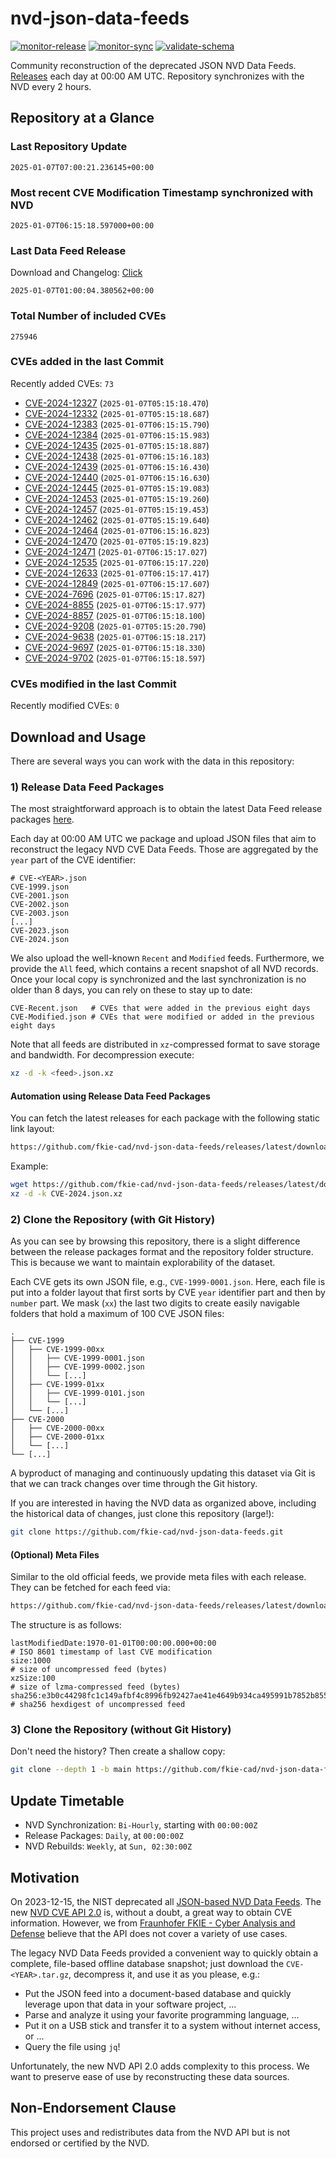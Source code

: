 # nvd-json-data-feeds

[![monitor-release](https://github.com/fkie-cad/nvd-json-data-feeds/actions/workflows/monitor_release.yml/badge.svg)](https://github.com/fkie-cad/nvd-json-data-feeds/actions/workflows/monitor_release.yml)
[![monitor-sync](https://github.com/fkie-cad/nvd-json-data-feeds/actions/workflows/monitor_sync.yml/badge.svg)](https://github.com/fkie-cad/nvd-json-data-feeds/actions/workflows/monitor_sync.yml)
[![validate-schema](https://github.com/fkie-cad/nvd-json-data-feeds/actions/workflows/validate_schema.yml/badge.svg)](https://github.com/fkie-cad/nvd-json-data-feeds/actions/workflows/validate_schema.yml)

Community reconstruction of the deprecated JSON NVD Data Feeds.
[Releases](https://github.com/fkie-cad/nvd-json-data-feeds/releases/latest) each day at 00:00 AM UTC.
Repository synchronizes with the NVD every 2 hours.

## Repository at a Glance

### Last Repository Update

```plain
2025-01-07T07:00:21.236145+00:00
```

### Most recent CVE Modification Timestamp synchronized with NVD

```plain
2025-01-07T06:15:18.597000+00:00
```

### Last Data Feed Release

Download and Changelog: [Click](https://github.com/fkie-cad/nvd-json-data-feeds/releases/latest)

```plain
2025-01-07T01:00:04.380562+00:00
```

### Total Number of included CVEs

```plain
275946
```

### CVEs added in the last Commit

Recently added CVEs: `73`

- [CVE-2024-12327](CVE-2024/CVE-2024-123xx/CVE-2024-12327.json) (`2025-01-07T05:15:18.470`)
- [CVE-2024-12332](CVE-2024/CVE-2024-123xx/CVE-2024-12332.json) (`2025-01-07T05:15:18.687`)
- [CVE-2024-12383](CVE-2024/CVE-2024-123xx/CVE-2024-12383.json) (`2025-01-07T06:15:15.790`)
- [CVE-2024-12384](CVE-2024/CVE-2024-123xx/CVE-2024-12384.json) (`2025-01-07T06:15:15.983`)
- [CVE-2024-12435](CVE-2024/CVE-2024-124xx/CVE-2024-12435.json) (`2025-01-07T05:15:18.887`)
- [CVE-2024-12438](CVE-2024/CVE-2024-124xx/CVE-2024-12438.json) (`2025-01-07T06:15:16.183`)
- [CVE-2024-12439](CVE-2024/CVE-2024-124xx/CVE-2024-12439.json) (`2025-01-07T06:15:16.430`)
- [CVE-2024-12440](CVE-2024/CVE-2024-124xx/CVE-2024-12440.json) (`2025-01-07T06:15:16.630`)
- [CVE-2024-12445](CVE-2024/CVE-2024-124xx/CVE-2024-12445.json) (`2025-01-07T05:15:19.083`)
- [CVE-2024-12453](CVE-2024/CVE-2024-124xx/CVE-2024-12453.json) (`2025-01-07T05:15:19.260`)
- [CVE-2024-12457](CVE-2024/CVE-2024-124xx/CVE-2024-12457.json) (`2025-01-07T05:15:19.453`)
- [CVE-2024-12462](CVE-2024/CVE-2024-124xx/CVE-2024-12462.json) (`2025-01-07T05:15:19.640`)
- [CVE-2024-12464](CVE-2024/CVE-2024-124xx/CVE-2024-12464.json) (`2025-01-07T06:15:16.823`)
- [CVE-2024-12470](CVE-2024/CVE-2024-124xx/CVE-2024-12470.json) (`2025-01-07T05:15:19.823`)
- [CVE-2024-12471](CVE-2024/CVE-2024-124xx/CVE-2024-12471.json) (`2025-01-07T06:15:17.027`)
- [CVE-2024-12535](CVE-2024/CVE-2024-125xx/CVE-2024-12535.json) (`2025-01-07T06:15:17.220`)
- [CVE-2024-12633](CVE-2024/CVE-2024-126xx/CVE-2024-12633.json) (`2025-01-07T06:15:17.417`)
- [CVE-2024-12849](CVE-2024/CVE-2024-128xx/CVE-2024-12849.json) (`2025-01-07T06:15:17.607`)
- [CVE-2024-7696](CVE-2024/CVE-2024-76xx/CVE-2024-7696.json) (`2025-01-07T06:15:17.827`)
- [CVE-2024-8855](CVE-2024/CVE-2024-88xx/CVE-2024-8855.json) (`2025-01-07T06:15:17.977`)
- [CVE-2024-8857](CVE-2024/CVE-2024-88xx/CVE-2024-8857.json) (`2025-01-07T06:15:18.100`)
- [CVE-2024-9208](CVE-2024/CVE-2024-92xx/CVE-2024-9208.json) (`2025-01-07T05:15:20.790`)
- [CVE-2024-9638](CVE-2024/CVE-2024-96xx/CVE-2024-9638.json) (`2025-01-07T06:15:18.217`)
- [CVE-2024-9697](CVE-2024/CVE-2024-96xx/CVE-2024-9697.json) (`2025-01-07T06:15:18.330`)
- [CVE-2024-9702](CVE-2024/CVE-2024-97xx/CVE-2024-9702.json) (`2025-01-07T06:15:18.597`)


### CVEs modified in the last Commit

Recently modified CVEs: `0`



## Download and Usage

There are several ways you can work with the data in this repository:

### 1) Release Data Feed Packages

The most straightforward approach is to obtain the latest Data Feed release packages [here](https://github.com/fkie-cad/nvd-json-data-feeds/releases/latest).

Each day at 00:00 AM UTC we package and upload JSON files that aim to reconstruct the legacy NVD CVE Data Feeds.
Those are aggregated by the `year` part of the CVE identifier:

```
# CVE-<YEAR>.json
CVE-1999.json
CVE-2001.json
CVE-2002.json
CVE-2003.json
[...]
CVE-2023.json
CVE-2024.json
```

We also upload the well-known `Recent` and `Modified` feeds.
Furthermore, we provide the `All` feed, which contains a recent snapshot of all NVD records.
Once your local copy is synchronized and the last synchronization is no older than 8 days, you can rely on these to stay up to date:

```plain
CVE-Recent.json   # CVEs that were added in the previous eight days
CVE-Modified.json # CVEs that were modified or added in the previous eight days
```

Note that all feeds are distributed in `xz`-compressed format to save storage and bandwidth.
For decompression execute:

```sh
xz -d -k <feed>.json.xz
```

#### Automation using Release Data Feed Packages

You can fetch the latest releases for each package with the following static link layout:

```sh
https://github.com/fkie-cad/nvd-json-data-feeds/releases/latest/download/CVE-<YEAR>.json.xz
```

Example:

```sh
wget https://github.com/fkie-cad/nvd-json-data-feeds/releases/latest/download/CVE-2024.json.xz
xz -d -k CVE-2024.json.xz
```

### 2) Clone the Repository (with Git History)

As you can see by browsing this repository, there is a slight difference between the release packages format and the repository folder structure.
This is because we want to maintain explorability of the dataset.

Each CVE gets its own JSON file, e.g., `CVE-1999-0001.json`.
Here, each file is put into a folder layout that first sorts by CVE `year` identifier part and then by `number` part.
We mask (`xx`) the last two digits to create easily navigable folders that hold a maximum of 100 CVE JSON files:

```plain
.
├── CVE-1999
│   ├── CVE-1999-00xx
│   │   ├── CVE-1999-0001.json
│   │   ├── CVE-1999-0002.json
│   │   └── [...]
│   ├── CVE-1999-01xx
│   │   ├── CVE-1999-0101.json
│   │   └── [...]
│   └── [...]
├── CVE-2000
│   ├── CVE-2000-00xx
│   ├── CVE-2000-01xx
│   └── [...]
└── [...]
```

A byproduct of managing and continuously updating this dataset via Git is that we can track changes over time through the Git history.

If you are interested in having the NVD data as organized above, including the historical data of changes, just clone this repository (large!):

```sh
git clone https://github.com/fkie-cad/nvd-json-data-feeds.git
```

#### (Optional) Meta Files

Similar to the old official feeds, we provide meta files with each release. They can be fetched for each feed via:

```sh
https://github.com/fkie-cad/nvd-json-data-feeds/releases/latest/download/CVE-<YEAR>.meta
```

The structure is as follows:

```plain
lastModifiedDate:1970-01-01T00:00:00.000+00:00                          # ISO 8601 timestamp of last CVE modification
size:1000                                                               # size of uncompressed feed (bytes)
xzSize:100                                                              # size of lzma-compressed feed (bytes)
sha256:e3b0c44298fc1c149afbf4c8996fb92427ae41e4649b934ca495991b7852b855 # sha256 hexdigest of uncompressed feed
```

### 3) Clone the Repository (without Git History)

Don't need the history? Then create a shallow copy:

```sh
git clone --depth 1 -b main https://github.com/fkie-cad/nvd-json-data-feeds.git
```


## Update Timetable

* NVD Synchronization: `Bi-Hourly`, starting with `00:00:00Z`
* Release Packages: `Daily`, at `00:00:00Z`
* NVD Rebuilds: `Weekly`, at `Sun, 02:30:00Z`


## Motivation

On 2023-12-15, the NIST deprecated all [JSON-based NVD Data Feeds](https://nvd.nist.gov/vuln/data-feeds#divRetirementBanner-1).
The new [NVD CVE API 2.0](https://nvd.nist.gov/developers/vulnerabilities) is, without a doubt, a great way to obtain CVE information.
However, we from [Fraunhofer FKIE - Cyber Analysis and Defense](https://www.fkie.fraunhofer.de/en/departments/cad.html) believe that the API does not cover a variety of use cases.

The legacy NVD Data Feeds provided a convenient way to quickly obtain a complete, file-based offline database snapshot; just download the `CVE-<YEAR>.tar.gz`, decompress it, and use it as you please, e.g.:

- Put the JSON feed into a document-based database and quickly leverage upon that data in your software project, ...
- Parse and analyze it using your favorite programming language, ...
- Put it on a USB stick and transfer it to a system without internet access, or ...
- Query the file using `jq`!

Unfortunately, the new NVD API 2.0 adds complexity to this process.
We want to preserve ease of use by reconstructing these data sources.

## Non-Endorsement Clause

This project uses and redistributes data from the NVD API but is not endorsed or certified by the NVD.